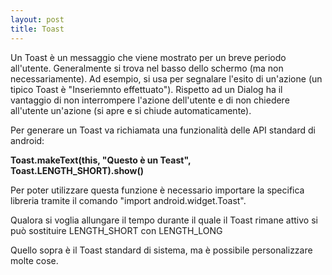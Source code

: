 ```yaml
---
layout: post
title: Toast
---
```


Un Toast è un messaggio che viene mostrato per un breve periodo all'utente. Generalmente si trova nel basso dello schermo (ma non necessariamente).
Ad esempio, si usa per segnalare l'esito di un'azione (un tipico Toast è "Inseriemnto effettuato"). 
Rispetto ad un Dialog ha il vantaggio di non interrompere l'azione dell'utente e di non chiedere all'utente un'azione (si apre e si chiude automaticamente).

Per generare un Toast va richiamata una funzionalità delle API standard di android:

<b> Toast.makeText(this, "Questo è un Teast", Toast.LENGTH_SHORT).show() </b>

Per poter utilizzare questa funzione è necessario importare la specifica libreria tramite il comando "import android.widget.Toast".

Qualora si voglia allungare il tempo durante il quale il Toast rimane attivo si può sostituire LENGTH_SHORT con LENGTH_LONG

Quello sopra è il Toast standard di sistema, ma è possibile personalizzare molte cose.


